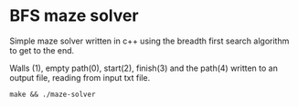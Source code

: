 # BFS maze solver
Simple maze solver written in c++ using the breadth first search algorithm to get to the end. 

Walls (1), empty path(0), start(2), finish(3) and the path(4) written to an output file, reading from input txt file.

```make && ./maze-solver```
